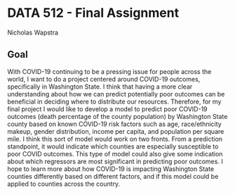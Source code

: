 # DATA 512 - Final Assignment
Nicholas Wapstra

## Goal
With COVID-19 continuing to be a pressing issue for people across the world, I want to do a project centered around COVID-19 outcomes, specifically in Washington State. I think that having a more clear understanding about how we can predict potentially poor outcomes can be beneficial in deciding where to distribute our resources. Therefore, for my final project I would like to develop a model to predict poor COVID-19 outcomes (death percentage of the county population) by Washington State county based on known COVID-19 risk factors such as age, race/ethnicity makeup, gender distribution, income per capita, and population per square mile. I think this sort of model would work on two fronts. From a prediction standpoint, it would indicate which counties are especially susceptible to poor COVID outcomes. This type of model could also give some indication about which regressors are most significant in predicting poor outcomes. I hope to learn more about how COVID-19 is impacting Washington State counties differently based on different factors, and if this model could be applied to counties across the country.
